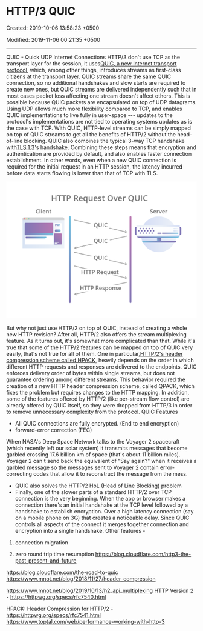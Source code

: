 # HTTP/3 QUIC

Created: 2019-10-06 13:58:23 +0500

Modified: 2019-11-06 00:21:35 +0500

---

QUIC - Quick UDP Internet Connections
HTTP/3 don't use TCP as the transport layer for the session, it uses[QUIC, a new Internet transport protocol](https://blog.cloudflare.com/the-road-to-quic/), which, among other things, introduces streams as first-class citizens at the transport layer. QUIC streams share the same QUIC connection, so no additional handshakes and slow starts are required to create new ones, but QUIC streams are delivered independently such that in most cases packet loss affecting one stream doesn't affect others. This is possible because QUIC packets are encapsulated on top of UDP datagrams.
Using UDP allows much more flexibility compared to TCP, and enables QUIC implementations to live fully in user-space --- updates to the protocol's implementations are not tied to operating systems updates as is the case with TCP. With QUIC, HTTP-level streams can be simply mapped on top of QUIC streams to get all the benefits of HTTP/2 without the head-of-line blocking.
QUIC also combines the typical 3-way TCP handshake with[TLS 1.3](https://blog.cloudflare.com/rfc-8446-aka-tls-1-3/)'s handshake. Combining these steps means that encryption and authentication are provided by default, and also enables faster connection establishment. In other words, even when a new QUIC connection is required for the initial request in an HTTP session, the latency incurred before data starts flowing is lower than that of TCP with TLS.

![](media/HTTP-3-QUIC-image1.png)

But why not just use HTTP/2 on top of QUIC, instead of creating a whole new HTTP revision? After all, HTTP/2 also offers the stream multiplexing feature. As it turns out, it's somewhat more complicated than that.
While it's true that some of the HTTP/2 features can be mapped on top of QUIC very easily, that's not true for all of them. One in particular,[HTTP/2's header compression scheme called HPACK](https://blog.cloudflare.com/hpack-the-silent-killer-feature-of-http-2/), heavily depends on the order in which different HTTP requests and responses are delivered to the endpoints. QUIC enforces delivery order of bytes within single streams, but does not guarantee ordering among different streams.
This behavior required the creation of a new HTTP header compression scheme, called QPACK, which fixes the problem but requires changes to the HTTP mapping. In addition, some of the features offered by HTTP/2 (like per-stream flow control) are already offered by QUIC itself, so they were dropped from HTTP/3 in order to remove unnecessary complexity from the protocol.
QUIC Features
-   All QUIC connections are fully encrypted. (End to end encryption)
-   forward-error correction (FEC)

When NASA's Deep Space Network talks to the Voyager 2 spacecraft (which recently left our solar system) it transmits messages that become garbled crossing 17.6 billion km of space (that's about 11 billion miles). Voyager 2 can't send back the equivalent of "Say again?" when it receives a garbled message so the messages sent to Voyager 2 contain error-correcting codes that allow it to reconstruct the message from the mess.
-   QUIC also solves the HTTP/2 HoL (Head of Line Blocking) problem
-   Finally, one of the slower parts of a standard HTTP/2 over TCP connection is the very beginning. When the app or browser makes a connection there's an initial handshake at the TCP level followed by a handshake to establish encryption. Over a high latency connection (say on a mobile phone on 3G) that creates a noticeable delay. Since QUIC controls all aspects of the connect it merges together connection and encryption into a single handshake.
Other features -

1.  connection migration

2.  zero round trip time resumption
<https://blog.cloudflare.com/http3-the-past-present-and-future>

<https://blog.cloudflare.com/the-road-to-quic>
<https://www.mnot.net/blog/2018/11/27/header_compression>

<https://www.mnot.net/blog/2019/10/13/h2_api_multiplexing>
HTTP Version 2 - <https://httpwg.org/specs/rfc7540.html>

HPACK: Header Compression for HTTP/2 - <https://httpwg.org/specs/rfc7541.html>
<https://www.toptal.com/web/performance-working-with-http-3>

